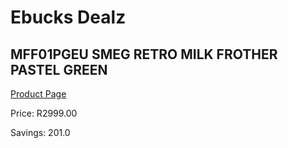 
# Ebucks Dealz
## MFF01PGEU SMEG RETRO MILK FROTHER PASTEL GREEN
[Product Page](https://www.ebucks.com/web/shop/productSelected.do?prodId=1169617746&catId=704984897)

Price: R2999.00

Savings: 201.0


	